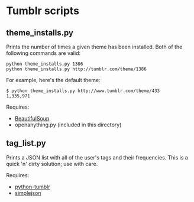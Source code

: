 Tumblr scripts
==============


theme_installs.py
-----------------

Prints the number of times a given theme has been installed. Both of the
following commands are valid:

    python theme_installs.py 1386
    python theme_installs.py http://tumblr.com/theme/1386

For example, here's the default theme:

    $ python theme_installs.py http://www.tumblr.com/theme/433
    1,335,971

Requires:

* [BeautifulSoup][soup]
* openanything.py (included in this directory)


tag_list.py
-----------

Prints a JSON list with all of the user's tags and their frequencies. This is
a quick 'n' dirty solution; use with care.

Requires:

* [python-tumblr][pytumblr]
* [simplejson][simplejson]


[pytumblr]: http://code.google.com/p/python-tumblr/
[simplejson]: http://pypi.python.org/pypi/simplejson/
[soup]: http://www.crummy.com/software/BeautifulSoup/
